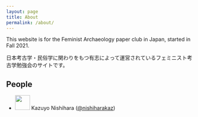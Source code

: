 ```yaml
---
layout: page
title: About
permalink: /about/
---
```


This website is for the Feminist Archaeology paper club in Japan, started in Fall 2021.

日本考古学・民俗学に関わりをもつ有志によって運営されているフェミニスト考古学勉強会のサイトです。

## People

- <img src="https://pbs.twimg.com/profile_images/1317309851530194944/m4ChSZRh_200x200.jpg" height="40" style="display:inline-block;margin-bottom:-13px" /> Kazuyo Nishihara ([@nishiharakaz](https://twitter.com/nishiharakaz))

